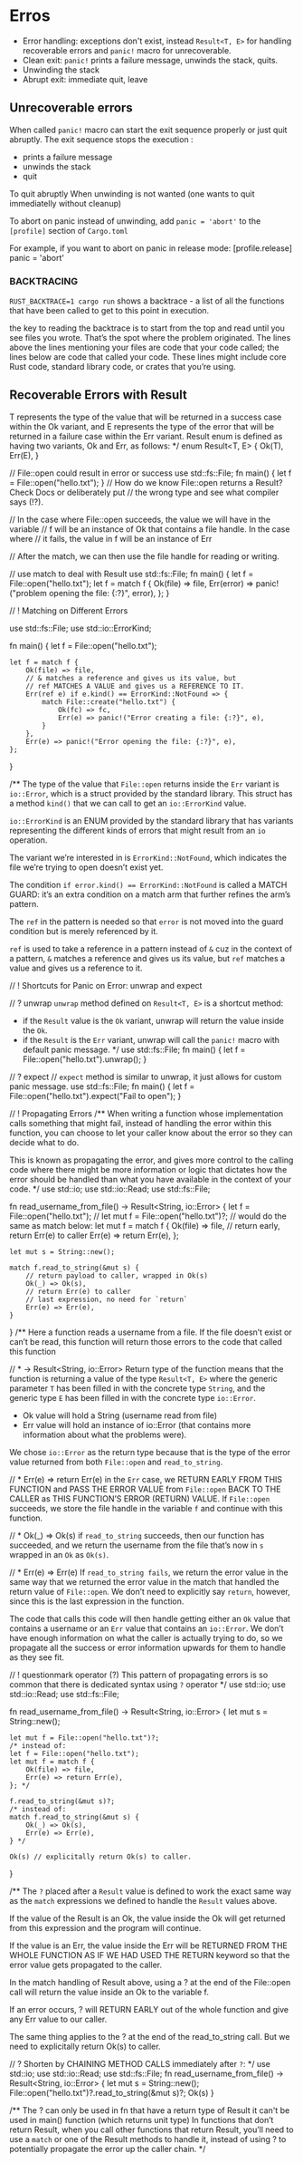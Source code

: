 # Erros

- Error handling: exceptions don't exist, instead `Result<T, E>` for handling recoverable errors and `panic!` macro for unrecoverable.
- Clean exit: `panic!` prints a failure message, unwinds the stack, quits.
- Unwinding the stack
- Abrupt exit: immediate quit, leave 



## Unrecoverable errors

When called `panic!` macro can start the exit sequence properly or just quit abruptly. The exit sequence stops the execution :
- prints a failure message
- unwinds the stack
- quit

To quit abruptly
When unwinding is not wanted (one wants to quit immediatelly without cleanup)

To abort on panic instead of unwinding, add
`panic = 'abort'` to the `[profile]` section of `Cargo.toml`

For example, if you want to abort on panic in release mode:
[profile.release]
panic = 'abort'


### BACKTRACING

`RUST_BACKTRACE=1 cargo run`
shows a backtrace - a list of all the functions that have been called to get to this point in execution.

the key to reading the backtrace is to start from the top and read until you see
files you wrote. That’s the spot where the problem originated. The lines above
the lines mentioning your files are code that your code called; the lines below
are code that called your code. These lines might include core Rust code,
standard library code, or crates that you’re using.

## Recoverable Errors with Result

T represents the type of the value that will be returned in a success case within
the Ok variant, and E represents the type of the error that will be returned in
a failure case within the Err variant.
Result enum is defined as having two variants, Ok and Err, as follows:
*/
enum Result<T, E> {
    Ok(T),
    Err(E),
}

// File::open could result in error or success
use std::fs::File;
fn main() {
    let f = File::open("hello.txt");
}
// How do we know File::open returns a Result? Check Docs or deliberately put
// the wrong type and see what compiler says (!?).

// In the case where File::open succeeds, the value we will have in the variable
// f will be an instance of Ok that contains a file handle. In the case where
// it fails, the value in f will be an instance of Err

// After the match, we can then use the file handle for reading or writing.

// use match to deal with Result
use std::fs::File;
fn main() {
    let f = File::open("hello.txt");
    let f = match f {
        Ok(file) => file,
        Err(error) => panic!("problem opening the file: {:?}", error),
    };
}


// ! Matching on Different Errors

use std::fs::File;
use std::io::ErrorKind;

fn main() {
    let f = File::open("hello.txt");

    let f = match f {
        Ok(file) => file,
        // & matches a reference and gives us its value, but
        // ref MATCHES A VALUE and gives us a REFERENCE TO IT.
        Err(ref e) if e.kind() == ErrorKind::NotFound => {
            match File::create("hello.txt") {
                Ok(fc) => fc,
                Err(e) => panic!("Error creating a file: {:?}", e),
            }
        },
        Err(e) => panic!("Error opening the file: {:?}", e),
    };
}

/**
The type of the value that `File::open` returns inside the `Err` variant is
`io::Error`, which is a struct provided by the standard library. This struct has
a method `kind()` that we can call to get an `io::ErrorKind` value.

`io::ErrorKind` is an ENUM provided by the standard library that has variants
representing the different kinds of errors that might result from an `io` operation.

The variant we’re interested in is `ErrorKind::NotFound`, which indicates the
file we’re trying to open doesn’t exist yet.

The condition `if error.kind() == ErrorKind::NotFound` is called a MATCH GUARD:
it’s an extra condition on a match arm that further refines the arm’s pattern.

The `ref` in the pattern is needed so that `error` is not moved into the guard
condition but is merely referenced by it.

`ref` is used to take a reference in a pattern instead of `&` cuz in the context
of a pattern, `&` matches a reference and gives us its value, but `ref` matches
a value and gives us a reference to it.


// ! Shortcuts for Panic on Error: unwrap and expect

// ? unwrap
`unwrap` method defined on `Result<T, E>` is a shortcut method:
- if the `Result` value is the `Ok` variant, unwrap will return the value inside
the `Ok`.
- if the `Result` is the `Err` variant, unwrap will call the `panic!` macro with
default panic message.
*/
use std::fs::File;
fn main() {
    let f = File::open("hello.txt").unwrap();
}

// ? expect
// `expect` method is similar to unwrap, it just allows for custom panic message.
use std::fs::File;
fn main() {
    let f = File::open("hello.txt").expect("Fail to open");
}


// ! Propagating Errors
/**
When writing a function whose implementation calls something that might fail,
instead of handling the error within this function, you can choose to let your
caller know about the error so they can decide what to do.

This is known as propagating the error, and gives more control to the calling
code where there might be more information or logic that dictates how the error
should be handled than what you have available in the context of your code.
*/
use std::io;
use std::io::Read;
use std::fs::File;

fn read_username_from_file() -> Result<String, io::Error> {
    let f = File::open("hello.txt");
    // let mut f = File::open("hello.txt")?;
    // would do the same as match below:
    let mut f = match f {
        Ok(file) => file,
        // return early, return Err(e) to caller
        Err(e) => return Err(e),
    };

    let mut s = String::new();

    match f.read_to_string(&mut s) {
        // return payload to caller, wrapped in Ok(s)
        Ok(_) => Ok(s),
        // return Err(e) to caller
        // last expression, no need for `return`
        Err(e) => Err(e),
    }
}
/**
Here a function reads a username from a file. If the file doesn’t exist or can’t
be read, this function will return those errors to the code that called this function

// * -> Result<String, io::Error>
Return type of the function means that the function is returning a value of the
type `Result<T, E>` where the generic parameter `T` has been filled in with the
concrete type `String`, and the generic type `E` has been filled in with the
concrete type `io::Error`.

- Ok value will hold a String (username read from file)
- Err value will hold an instance of io::Error (that contains
  more information about what the problems were).

We chose `io::Error` as the return type because that is the type of the error
value returned from both `File::open` and `read_to_string`.

// * Err(e) => return Err(e)
in the `Err` case, we RETURN EARLY FROM THIS FUNCTION and PASS THE ERROR VALUE
from `File::open` BACK TO THE CALLER as THIS FUNCTION’S ERROR (RETURN) VALUE.
If `File::open` succeeds, we store the file handle in the variable `f` and
continue with this function.

// * Ok(_) => Ok(s)
if `read_to_string` succeeds, then our function has succeeded, and we return the
username from the file that’s now in `s` wrapped in an `Ok` as `Ok(s)`.

// * Err(e) => Err(e)
If `read_to_string fails`, we return the error value in the same way that we
returned the error value in the match that handled the return value of `File::open`.
We don’t need to explicitly say `return`, however, since this is the last
expression in the function.

The code that calls this code will then handle getting either an `Ok` value that
contains a username or an `Err` value that contains an `io::Error`.
We don’t have enough information on what the caller is actually trying to do, so
we propagate all the success or error information upwards for them to handle as
they see fit.


// ! questionmark operator (?)
This pattern of propagating errors is so common that there is dedicated syntax
using `?` operator
*/
use std::io;
use std::io::Read;
use std::fs::File;

fn read_username_from_file() -> Result<String, io::Error> {
    let mut s = String::new();

    let mut f = File::open("hello.txt")?;
    /* instead of:
    let f = File::open("hello.txt");
    let mut f = match f {
        Ok(file) => file,
        Err(e) => return Err(e),
    }; */

    f.read_to_string(&mut s)?;
    /* instead of:
    match f.read_to_string(&mut s) {
        Ok(_) => Ok(s),
        Err(e) => Err(e),
    } */

    Ok(s) // explicitally return Ok(s) to caller.
}

/**
The `?` placed after a `Result` value is defined to work the exact same way as
the `match` expressions we defined to handle the `Result` values above.

If the value of the Result is an Ok, the value inside the Ok will get returned
from this expression and the program will continue.

If the value is an Err, the value inside the Err will be RETURNED FROM THE WHOLE
FUNCTION AS IF WE HAD USED THE RETURN keyword so that the error value gets
propagated to the caller.

In the match handling of Result above, using a ? at the end of the File::open
call will return the value inside an Ok to the variable f.

If an error occurs, ? will RETURN EARLY out of the whole function and give any
Err value to our caller.

The same thing applies to the ? at the end of the read_to_string call. But we
need to explicitally return Ok(s) to caller.


// ? Shorten by CHAINING METHOD CALLS immediately after `?`:
*/
use std::io;
use std::io::Read;
use std::fs::File;
fn read_username_from_file() -> Result<String, io::Error> {
    let mut s = String::new();
    File::open("hello.txt")?.read_to_string(&mut s)?;
    Ok(s)
}

/**
The ? can only be used in fn that have a return type of Result
it can't be used in main() function (which returns unit type)
In functions that don’t return Result, when you call other functions that
return Result, you’ll need to use a `match` or one of the Result methods to
handle it, instead of using ? to potentially propagate the error up the caller
chain.
*/